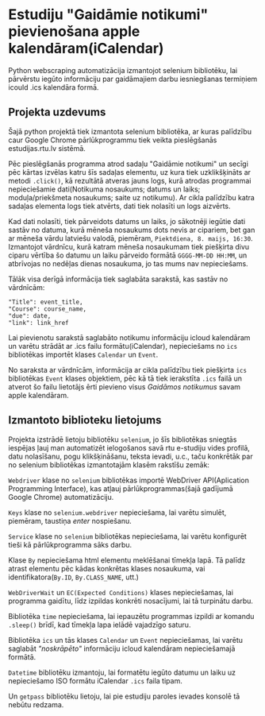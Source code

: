 # Estudiju "Gaidāmie notikumi" pievienošana apple kalendāram(iCalendar)
Python webscraping automatizācija izmantojot selenium bibliotēku, lai pārvērstu iegūto informāciju par gaidāmajiem darbu iesniegšanas termiņiem icould .ics kalendāra formā.
## Projekta uzdevums
  Šajā python projektā tiek izmantota selenium bibliotēka, ar kuras palīdzību caur Google Chrome pārlūkprogrammu tiek veikta pieslēgšanās estudijas.rtu.lv sistēmā.
  
  Pēc pieslēgšanās programma atrod sadaļu "Gaidāmie notikumi" un secīgi pēc kārtas izvēlas katru šīs sadaļas elementu, uz kura tiek uzklikšķināts ar metodi `.click()`, kā rezultātā atveras jauns logs, kurā atrodas programmai nepieciešamie dati(Notikuma nosaukums; datums un laiks; moduļa/priekšmeta nosaukums; saite uz notikumu). Ar cikla palīdzību katra sadaļas elementa logs tiek atvērts, dati tiek nolasīti un logs aizvērts.
  
  Kad dati nolasīti, tiek pārveidots datums un laiks, jo sākotnēji iegūtie dati sastāv no datuma, kurā mēneša nosaukums dots nevis ar cipariem, bet gan ar mēneša vārdu latviešu valodā, piemēram, `Piektdiena, 8. maijs, 16:30`. Izmantojot vārdnīcu, kurā katram mēneša nosaukumam tiek piešķirta divu ciparu vērtība šo datumu un laiku pārveido formātā `GGGG-MM-DD HH:MM`, un atbrīvojas no nedēļas dienas nosaukuma, jo tas mums nav nepieciešams.

  Tālāk visa derīgā informācija tiek saglabāta sarakstā, kas sastāv no vārdnīcām: 
```
"Title": event_title,
"Course": course_name,
"due": date,
"link": link_href
```
Lai pievienotu sarakstā saglabāto notikumu informāciju icloud kalendāram un varētu strādāt ar .ics failu formātu(iCalendar), nepieciešams no `ics` bibliotēkas importēt klases `Calendar` un `Event`.

No saraksta ar vārdnīcām, informācija ar cikla palīdzību tiek piešķirta `ics` bibliotēkas `Event` klases objektiem, pēc kā tā tiek ierakstīta `.ics` failā un atverot šo failu lietotājs ērti pievieno visus _Gaidāmos notikumus_ savam apple kalendāram.

## Izmantoto biblioteku lietojums
Projekta izstrādē lietoju bibliotēku `selenium`, jo šīs bibliotēkas sniegtās iespējas ļauj man automatizēt ielogošanos savā rtu e-studiju vides profilā, datu nolasīšanu, pogu klikšķināšanu, teksta ievadi, u.c., taču konkrētāk par no selenium bibliotēkas izmantotajām klasēm rakstīšu zemāk:

`Webdriver` klase no `selenium` bibliotēkas importē WebDriver API(Aplication Programming Interface), kas atļauj pārlūkprogrammas(šajā gadījumā Google Chrome) automatizāciju.

`Keys` klase no `selenium.webdriver` nepieciešama, lai varētu simulēt, piemēram, taustiņa _enter_ nospiešanu.

`Service` klase no `selenium` bibliotēkas nepieciešama, lai varētu konfigurēt tieši kā pārlūkprogramma sāks darbu.

Klase `By` nepieciešama html elementu meklēšanai tīmekļa lapā. Tā palīdz atrast elementu pēc kādas konkrētas klases nosaukuma, vai identifikatora(`By.ID`, `By.CLASS_NAME`, utt.)

`WebDriverWait` un `EC(Expected Conditions)` klases nepieciešamas, lai programma gaidītu, līdz izpildas konkrēti nosacījumi, lai tā turpinātu darbu.

Bibliotēka `time` nepieciešama, lai iepauzētu programmas izpildi ar komandu `.sleep()` brīdī, kad tīmekļa lapa ielādē vajadzīgo saturu.

Bibliotēka `ics` un tās klases `Calendar` un `Event` nepieciešamas, lai varētu saglabāt _"noskrāpēto"_ informāciju icloud kalendāram nepieciešamajā formātā.

`Datetime` bibliotēku izmantoju, lai formatētu iegūto datumu un laiku uz nepieciešamo ISO formātu iCalendar `.ics` faila tipam.

Un `getpass` bibliotēku lietoju, lai pie estudiju paroles ievades konsolē tā nebūtu redzama.
